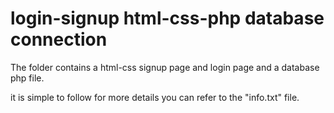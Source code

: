 # login-signup html-css-php database connection
The folder contains a html-css signup page and login page and a database php file.

it is simple to follow for more details you can refer to the "info.txt" file.
